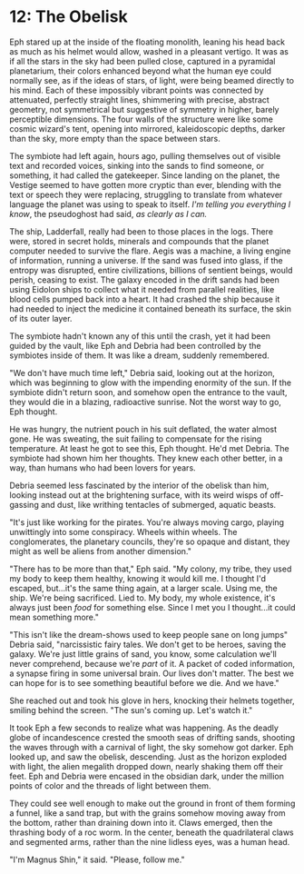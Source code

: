 # 12: The Obelisk

Eph stared up at the inside of the floating monolith, leaning his head back as much as his helmet would allow, washed in a pleasant vertigo. It was as if all the stars in the sky had been pulled close, captured in a pyramidal planetarium, their colors enhanced beyond what the human eye could normally see, as if the ideas of stars, of light, were being beamed directly to his mind. Each of these impossibly vibrant points was connected by attenuated, perfectly straight lines, shimmering with precise, abstract geometry, not symmetrical but suggestive of symmetry in higher, barely perceptible dimensions. The four walls of the structure were like some cosmic wizard's tent, opening into mirrored, kaleidoscopic depths, darker than the sky, more empty than the space between stars.

The symbiote had left again, hours ago, pulling themselves out of visible text and recorded voices, sinking into the sands to find someone, or something, it had called the gatekeeper. Since landing on the planet, the Vestige seemed to have gotten more cryptic than ever, blending with the text or speech they were replacing, struggling to translate from whatever language the planet was using to speak to itself. *I'm telling you everything I know*, the pseudoghost had said, *as clearly as I can.*

The ship, Ladderfall, really had been to those places in the logs. There were, stored in secret holds, minerals and compounds that the planet computer needed to survive the flare. Aegis was a machine, a living engine of information, running a universe. If the sand was fused into glass, if the entropy was disrupted, entire civilizations, billions of sentient beings, would perish, ceasing to exist. The galaxy encoded in the drift sands had been using Eidolon ships to collect what it needed from parallel realities, like blood cells pumped back into a heart. It had crashed the ship because it had needed to inject the medicine it contained beneath its surface, the skin of its outer layer.

The symbiote hadn't known any of this until the crash, yet it had been guided by the vault, like Eph and Debria had been controlled by the symbiotes inside of them. It was like a dream, suddenly remembered.

"We don't have much time left," Debria said, looking out at the horizon, which was beginning to glow with the impending enormity of the sun. If the symbiote didn't return soon, and somehow open the entrance to the vault, they would die in a blazing, radioactive sunrise. Not the worst way to go, Eph thought.

He was hungry, the nutrient pouch in his suit deflated, the water almost gone. He was sweating, the suit failing to compensate for the rising temperature. At least he got to see this, Eph thought. He'd met Debria. The symbiote had shown him her thoughts. They knew each other better, in a way, than humans who had been lovers for years.

Debria seemed less fascinated by the interior of the obelisk than him, looking instead out at the brightening surface, with its weird wisps of off-gassing and dust, like writhing tentacles of submerged, aquatic beasts.

"It's just like working for the pirates. You're always moving cargo, playing unwittingly into some conspiracy. Wheels within wheels. The conglomerates, the planetary councils, they're so opaque and distant, they might as well be aliens from another dimension."

"There has to be more than that," Eph said. "My colony, my tribe, they used my body to keep them healthy, knowing it would kill me. I thought I'd escaped, but...it's the same thing again, at a larger scale. Using me, the ship. We're being sacrificed. Lied to. My body, my whole existence, it's always just been *food* for something else. Since I met you I thought...it could mean something more."

"This isn't like the dream-shows used to keep people sane on long jumps" Debria said, "narcissistic fairy tales. We don't get to be heroes, saving the galaxy. We're just little grains of sand, you know, some calculation we'll never comprehend, because we're *part* of it. A packet of coded information, a synapse firing in some universal brain. Our lives don't matter. The best we can hope for is to see something beautiful before we die. And we have."

She reached out and took his glove in hers, knocking their helmets together, smiling behind the screen. "The sun's coming up. Let's watch it."

It took Eph a few seconds to realize what was happening. As the deadly globe of incandescence crested the smooth seas of drifting sands, shooting the waves through with a carnival of light, the sky somehow got darker. Eph looked up, and saw the obelisk, descending. Just as the horizon exploded with light, the alien megalith dropped down, nearly shaking them off their feet. Eph and Debria were encased in the obsidian dark, under the million points of color and the threads of light between them.

They could see well enough to make out the ground in front of them forming a funnel, like a sand trap, but with the grains somehow moving away from the bottom, rather than draining down into it. Claws emerged, then the thrashing body of a roc worm. In the center, beneath the quadrilateral claws and segmented arms, rather than the nine lidless eyes, was a human head.

"I'm Magnus Shin," it said. "Please, follow me."
